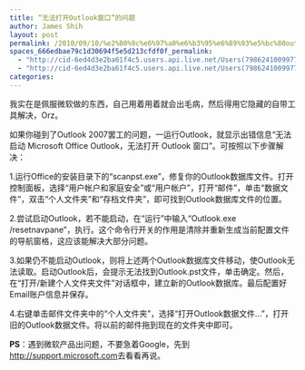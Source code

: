 ```yaml
---
title: “无法打开Outlook窗口”的问题
author: James Shih
layout: post
permalink: /2010/09/10/%e2%80%9c%e6%97%a0%e6%b3%95%e6%89%93%e5%bc%80outlook%e7%aa%97%e5%8f%a3%e2%80%9d%e7%9a%84%e9%97%ae%e9%a2%98/
spaces_666edbae79c1d30694f5e5d213cfdf0f_permalink:
  - "http://cid-6ed4d3e2ba61f4c5.users.api.live.net/Users(7986241009977783493)/Blogs('6ED4D3E2BA61F4C5!102')/Entries('6ED4D3E2BA61F4C5!1333')?authkey=72j5ZQnBJYQ%24"
  - "http://cid-6ed4d3e2ba61f4c5.users.api.live.net/Users(7986241009977783493)/Blogs('6ED4D3E2BA61F4C5!102')/Entries('6ED4D3E2BA61F4C5!1333')?authkey=72j5ZQnBJYQ%24"
categories:
---
```

<div id="msgcns!6ED4D3E2BA61F4C5!1333" class="bvMsg">
  <p>
    我实在是佩服微软做的东西，自己用着用着就会出毛病，然后得用它隐藏的自带工具解决，Orz。
  </p>
  
  <p>
    如果你碰到了Outlook 2007罢工的问题，一运行Outlook，就显示出错信息“无法启动 Microsoft Office Outlook，无法打开 Outlook 窗口”。可按照以下步骤解决：
  </p>
  
  <p>
    1.运行Office的安装目录下的“scanpst.exe”，修复你的Outlook数据库文件。打开控制面板，选择“用户帐户和家庭安全”或“用户帐户”，打开“邮件”，单击“数据文件”，双击“个人文件夹”和“存档文件夹”，即可找到Outlook数据库文件的位置。
  </p>
  
  <p>
    2.尝试启动Outlook，若不能启动，在“运行”中输入“Outlook.exe /resetnavpane”，执行。这个命令行开关的作用是清除并重新生成当前配置文件的导航窗格，这应该能解决大部分问题。
  </p>
  
  <p>
    3.如果仍不能启动Outlook，则将上述两个Outlook数据库文件移动，使Outlook无法读取。启动Outlook后，会提示无法找到Outlook.pst文件，单击确定。然后，在“打开/新建个人文件夹文件”对话框中，建立新的Outlook数据库。最后配置好Email账户信息并保存。
  </p>
  
  <p>
    4.右键单击邮件文件夹中的“个人文件夹”，选择“打开Outlook数据文件&#8230;”，打开旧的Outlook数据文件。将以前的邮件拖到现在的文件夹中即可。
  </p>
  
  <p>
    <strong>PS</strong>：遇到微软产品出问题，不要急着Google，先到<a href="http://support.microsoft.com">http://support.microsoft.com</a>去看看再说。
  </p></p>
</div>